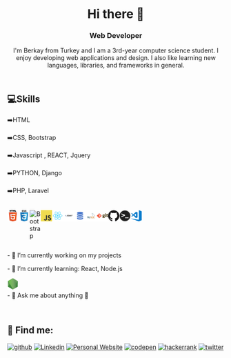   <header>
      <h1>Hi there 👋</h1>
      <img align="right" width="50%"  
        src="https://media4.giphy.com/media/WtTnAfZn6aVJfBzlN3/source.gif"       
        alt=""
      />
      <h3>Web Developer</h3>
      <p>
       I'm Berkay from Turkey and I am a 3rd-year computer science student. I enjoy developing web applications and design. 
        I also like learning new languages, libraries, and frameworks in general.
      </p>
</header>

<section>

  ## 💻Skills
  
  ➡️HTML <br /><br />
  ➡️CSS, Bootstrap <br /><br />
  ➡️Javascript , REACT, Jquery <br /><br />
  ➡️PYTHON, Django <br /><br />
  ➡️PHP, Laravel <br /><br />
        

<img align="left" alt="HTML5" width="26px" src="https://raw.githubusercontent.com/github/explore/80688e429a7d4ef2fca1e82350fe8e3517d3494d/topics/html/html.png" />
<img align="left" alt="CSS3" width="26px" src="https://raw.githubusercontent.com/github/explore/80688e429a7d4ef2fca1e82350fe8e3517d3494d/topics/css/css.png" />
<img align="left" alt="Bootstrap" width="26px" src="https://user-images.githubusercontent.com/19311256/89726916-be5f5380-da3d-11ea-9fa1-108cc23b3945.png" />
<img align="left" alt="JavaScript" width="26px" src="https://raw.githubusercontent.com/github/explore/80688e429a7d4ef2fca1e82350fe8e3517d3494d/topics/javascript/javascript.png" />
<img align="left" alt="React" width="26px" src="https://raw.githubusercontent.com/github/explore/80688e429a7d4ef2fca1e82350fe8e3517d3494d/topics/react/react.png" />
<img align="left" alt="jQuery" width="26px" src="https://raw.githubusercontent.com/github/explore/80688e429a7d4ef2fca1e82350fe8e3517d3494d/topics/jquery/jquery.png" />
<img align="left" alt="SQL" width="26px" src="https://raw.githubusercontent.com/github/explore/80688e429a7d4ef2fca1e82350fe8e3517d3494d/topics/sql/sql.png" />
<img align="left" alt="MySQL" width="26px" src="https://raw.githubusercontent.com/github/explore/80688e429a7d4ef2fca1e82350fe8e3517d3494d/topics/mysql/mysql.png" />
<img align="left" alt="Git" width="26px" src="https://raw.githubusercontent.com/github/explore/80688e429a7d4ef2fca1e82350fe8e3517d3494d/topics/git/git.png" />
<img align="left" alt="GitHub" width="26px" src="https://raw.githubusercontent.com/github/explore/78df643247d429f6cc873026c0622819ad797942/topics/github/github.png" />
<img align="left" alt="Terminal" width="26px" src="https://raw.githubusercontent.com/github/explore/80688e429a7d4ef2fca1e82350fe8e3517d3494d/topics/terminal/terminal.png" />
<img align="left" alt="Visual Studio Code" width="26px" src="https://raw.githubusercontent.com/github/explore/80688e429a7d4ef2fca1e82350fe8e3517d3494d/topics/visual-studio-code/visual-studio-code.png" />
 <br /><br />
</section>

 <br/> <br/> 
 <div>
 <img align="right" width="40%" 
 src="https://media2.giphy.com/media/13HgwGsXF0aiGY/giphy.gif"
 alt=""
      />
      <p>- 🔭 I’m currently working on my projects</p>
      <p>- 🌱 I’m currently learning: React, Node.js  <br/> 

<img align="left" alt="Node.js" width="26px" src="https://raw.githubusercontent.com/github/explore/80688e429a7d4ef2fca1e82350fe8e3517d3494d/topics/nodejs/nodejs.png" /></p>  <br/> 
     <p>- 💬 Ask me about anything 🙂</p>

</div>
 <br/> 

## 📍 Find me:
[<img src='https://cdn.jsdelivr.net/npm/simple-icons@3.0.1/icons/github.svg' alt='github' height='40'>](https://github.com/berkayalatas)
[<img src='https://cdn.jsdelivr.net/npm/simple-icons@3.0.1/icons/linkedin.svg' alt='Linkedin' height='40'>](https://www.linkedin.com/in/berkay-alatas-5966831a7/) 
[<img src='https://cdn.jsdelivr.net/npm/simple-icons@3.0.1/icons/icloud.svg' alt='Personal Website' height='40'>](http://berkay.engineer) [<img src='https://cdn.jsdelivr.net/npm/simple-icons@3.0.1/icons/codepen.svg' alt='codepen' height='40'>](https://codepen.io/berkayalatas) [<img src='https://cdn.jsdelivr.net/npm/simple-icons@3.0.1/icons/hackerrank.svg' alt='hackerrank' height='40'>](https://www.hackerrank.com/berkayalatas) [<img src='https://cdn.jsdelivr.net/npm/simple-icons@3.0.1/icons/twitter.svg' alt='twitter' height='40'>](https://twitter.com/berkayalatas1)  

